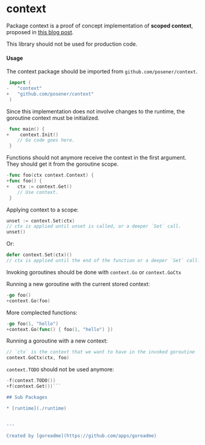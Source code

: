 # context

Package context is a proof of concept implementation of **scoped context**,
proposed in [this blog post](https://posener.github.io/goroutine-scoped-context).

This library should not be used for production code.

#### Usage

The context package should be imported from `github.com/posener/context`.

```go
 import (
-   "context"
+   "github.com/posener/context"
 )
```

Since this implementation does not involve changes to the runtime,
the goroutine context must be initialized.

```go
 func main() {
+    context.Init()
 	// Go code goes here.
 }
```

Functions should not anymore receive the context in the first argument.
They should get it from the goroutine scope.

```go
-func foo(ctx context.Context) {
+func foo() {
+	ctx := context.Get()
 	// Use context.
 }
```

Applying context to a scope:

```go
unset := context.Set(ctx)
// ctx is applied until unset is called, or a deeper `Set` call.
unset()
```

Or:

```go
defer context.Set(ctx)()
// ctx is applied until the end of the function or a deeper `Set` call.
```

Invoking goroutines should be done with `context.Go` or `context.GoCtx`

Running a new goroutine with the current stored context:

```go
-go foo()
+context.Go(foo)
```

More complected functions:

```go
-go foo(1, "hello")
+context.Go(func() { foo(1, "hello") })
```

Running a goroutine with a new context:

```go
// `ctx` is the context that we want to have in the invoked goroutine
context.GoCtx(ctx, foo)
```

`context.TODO` should not be used anymore:

```go
-f(context.TODO())
+f(context.Get())```

## Sub Packages

* [runtime](./runtime)


---

Created by [goreadme](https://github.com/apps/goreadme)
